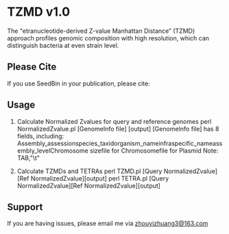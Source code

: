 # TZMD v1.0
 The "etranucleotide-derived Z-value Manhattan Distance” (TZMD) approach profiles genomic composition with high resolution, which can distinguish bacteria at even strain level. 
 
 ## Please Cite ##
If you use SeedBin in your publication, please cite:

## Usage ##
1. Calculate Normalized Zvalues for query and reference genomes
perl NormalizedZvalue.pl [GenomeInfo file] [output]
[GenomeInfo file] has 8 fields, including:
 Assembly_assession<TAB>species_taxid<TAB>organism_name<TAB>infraspecific_name<TAB>assembly_level<TAB>Chromosome size<TAB>file for Chromosome<TAB>file for Plasmid
Note: TAB,"\t"
  
2. Calculate TZMDs and TETRAs
 perl TZMD.pl [Query NormalizedZvalue][Ref NormalizedZvalue][output]
 perl TETRA.pl [Query NormalizedZvalue][Ref NormalizedZvalue][output]

## Support ##
If you are having issues, please email me via zhouyizhuang3@163.com
